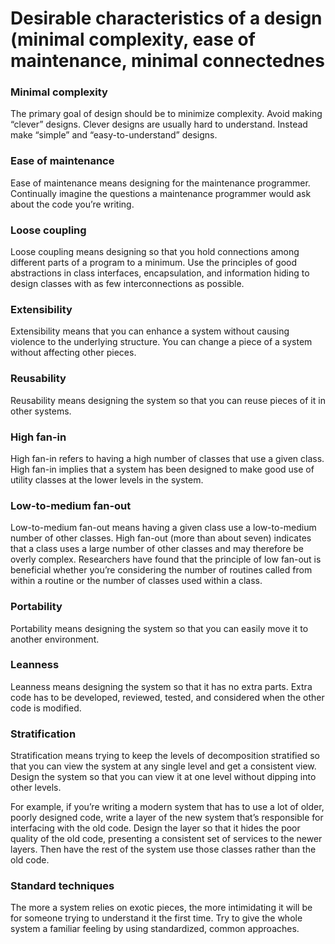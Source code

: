 # Desirable characteristics of a design \(minimal complexity, ease of maintenance, minimal connectednes

### Minimal complexity

The primary goal of design should be to minimize complexity. Avoid making “clever” designs. Clever designs are usually hard to understand. Instead make “simple” and “easy-to-understand” designs.

### Ease of maintenance

Ease of maintenance means designing for the maintenance programmer. Continually imagine the questions a maintenance programmer would ask about the code you’re writing.

### Loose coupling

Loose coupling means designing so that you hold connections among different parts of a program to a minimum. Use the principles of good abstractions in class interfaces, encapsulation, and information hiding to design classes with as few interconnections as possible.

### Extensibility

Extensibility means that you can enhance a system without causing violence to the underlying structure. You can change a piece of a system without affecting other pieces.

### Reusability

Reusability means designing the system so that you can reuse pieces of it in other systems.

### High fan-in

High fan-in refers to having a high number of classes that use a given class. High fan-in implies that a system has been designed to make good use of utility classes at the lower levels in the system.

### Low-to-medium fan-out

Low-to-medium fan-out means having a given class use a low-to-medium number of other classes. High fan-out \(more than about seven\) indicates that a class uses a large number of other classes and may therefore be overly complex. Researchers have found that the principle of low fan-out is beneficial whether you’re considering the number of routines called from within a routine or the number of classes used within a class.

### Portability

Portability means designing the system so that you can easily move it to another environment.

### Leanness

Leanness means designing the system so that it has no extra parts. Extra code has to be developed, reviewed, tested, and considered when the other code is modified.

### Stratification

Stratification means trying to keep the levels of decomposition stratified so that you can view the system at any single level and get a consistent view. Design the system so that you can view it at one level without dipping into other levels.

For example, if you’re writing a modern system that has to use a lot of older, poorly designed code, write a layer of the new system that’s responsible for interfacing with the old code. Design the layer so that it hides the poor quality of the old code, presenting a consistent set of services to the newer layers. Then have the rest of the system use those classes rather than the old code.

### Standard techniques

The more a system relies on exotic pieces, the more intimidating it will be for someone trying to understand it the first time. Try to give the whole system a familiar feeling by using standardized, common approaches.

